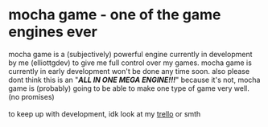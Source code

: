 # mocha game - one of the game engines ever
mocha game is a (subjectively) powerful engine currently in development by me (elliottgdev) to give me full control over my games. mocha game is currently in early development
won't be done any time soon. also please dont think this is an "***ALL IN ONE MEGA ENGINE!!!***" because it's not, mocha game is (probably) going to be able to make one type of game
very well. (no promises) 
<br><br>
to keep up with development, idk look at my <a href=https://trello.com/b/OLm1ytGN/mocha-game>trello</a> or smth
